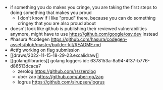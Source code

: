 - if something you do makes you cringe, you are taking the first steps to doing something that makes you proud
	- I don't know if I like "proud" there, because you can do something cringey that you are also proud about
- doesn't look like github is publishing their reviewed vulnerabilities anymore, might have to use https://github.com/google/osv.dev instead
- #hasura #codegen https://github.com/hasura/codegen-assets/blob/master/builder-kit/README.md
- #ctfg working on flag submission
- [[draws/2022-11-15-18-29-23.excalidraw]]
- [[golang/libraries]] golang loggers
  id:: 6378153a-8a94-4f37-b776-d86513dcaca7
	- zerolog https://github.com/rs/zerolog
	- uber zap https://github.com/uber-go/zap
	- logrus https://github.com/sirupsen/logrus